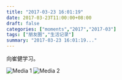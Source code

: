```yaml
---
title: "2017-03-23 16:01:19"
date: 2017-03-23T11:00:00+08:00
draft: false
categories: ["moments","2017","2017-03"]
tags: ["朋友圈","生活记录"]
summary: "2017-03-23 16:01:19..."
---
```


向崔健学习。

![Media 1](/Moments/photos/2017-03-23/201703231601190.jpg)
![Media 2](/Moments/photos/2017-03-23/201703231601191.jpg)

